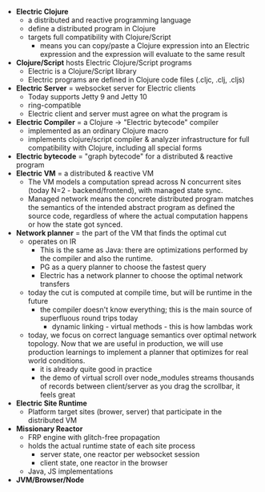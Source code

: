 - **Electric Clojure**
	- a distributed and reactive programming language
	- define a distributed program in Clojure
	- targets full compatibility with Clojure/Script
		- means you can copy/paste a Clojure expression into an Electric expression and the expression will evaluate to the same result
- **Clojure/Script** hosts Electric Clojure/Script programs
	- Electric is a Clojure/Script library
	- Electric programs are defined in Clojure code files (.cljc, .clj, .cljs)
- **Electric Server** = websocket server for Electric clients
	- Today supports Jetty 9 and Jetty 10
	- ring-compatible
	- Electric client and server must agree on what the program is
- **Electric Compiler** = a Clojure -> "Electric bytecode" compiler
	- implemented as an ordinary Clojure macro
	- implements clojure/script compiler & analyzer infrastructure for full compatibility with Clojure, including all special forms
- **Electric bytecode** = "graph bytecode" for a distributed & reactive program
- **Electric VM** = a distributed & reactive VM
	- The VM models a computation spread across N concurrent sites (today N=2 - backend/frontend), with managed state sync.
	- Managed network means the concrete distributed program matches the semantics of the intended abstract program as defined the source code, regardless of where the actual computation happens or how the state got synced.
- **Network planner** = the part of the VM that finds the optimal cut
	- operates on IR
		- This is the same as Java: there are optimizations performed by the compiler and also the runtime.
		- PG as a query planner to choose the fastest query
		- Electric has a network planner to choose the optimal network transfers
	- today the cut is computed at compile time, but will be runtime in the future
		- the compiler doesn't know everything; this is the main source of superfluous round trips today
			- dynamic linking - virtual methods - this is how lambdas work
	- today, we focus on correct language semantics over optimal network topology. Now that we are useful in production, we will use production learnings to implement a planner that optimizes for real world conditions.
		- it is already quite good in practice
		- the demo of virtual scroll over node_modules streams thousands of records between client/server as you drag the scrollbar, it feels great
- **Electric Site Runtime**
	- Platform target sites (brower, server) that participate in the distributed VM
- **Missionary Reactor**
	- FRP engine with glitch-free propagation
	- holds the actual runtime state of each site process
		- server state, one reactor per websocket session
		- client state, one reactor in the browser
	- Java, JS implementations
- **JVM/Browser/Node**